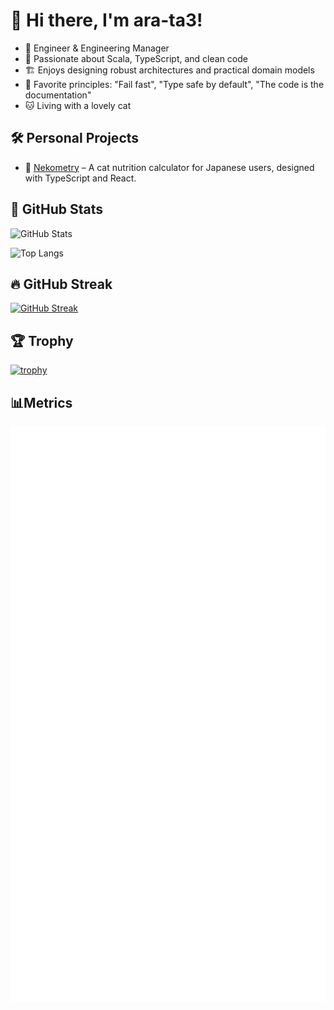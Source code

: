 # 👋 Hi there, I'm ara-ta3!

- 🚀 Engineer & Engineering Manager
- 🧪 Passionate about Scala, TypeScript, and clean code
- 🏗️ Enjoys designing robust architectures and practical domain models
- 💬 Favorite principles: "Fail fast", "Type safe by default", "The code is the documentation"
- 🐱 Living with a lovely cat

## 🛠️ Personal Projects

- 🔹 [Nekometry](https://nekometry.web.app/?utm_source=github&utm_medium=referral) – A cat nutrition calculator for Japanese users, designed with TypeScript and React.

## 🔧 GitHub Stats

![GitHub Stats](https://github-readme-stats.vercel.app/api?username=ara-ta3&show_icons=true&theme=tokyonight)

![Top Langs](https://github-readme-stats.vercel.app/api/top-langs/?username=ara-ta3&layout=compact&theme=tokyonight)

## 🔥 GitHub Streak

[![GitHub Streak](https://streak-stats.demolab.com/?user=ara-ta3&theme=tokyonight)](https://git.io/streak-stats)

## 🏆 Trophy

[![trophy](https://github-profile-trophy.vercel.app/?username=ara-ta3)](https://github.com/ryo-ma/github-profile-trophy)  

## 📊Metrics

<picture>
  <img src="./metrics.svg" alt="GitHub Metrics">
</picture>

